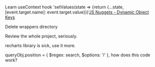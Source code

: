 Learn useContext hook
'setValues(state => {return {...state, [event.target.name]: event.target.value}})'[JS Nuggets - Dynamic Object Keys](https://youtu.be/_qxCYtWm0tw)

Delete wrappers directory

Review the whole project, seriously.

recharts library is sick, use it more.

queryObj.position = { $regex: search, $options: 'i' }, how does this code work?